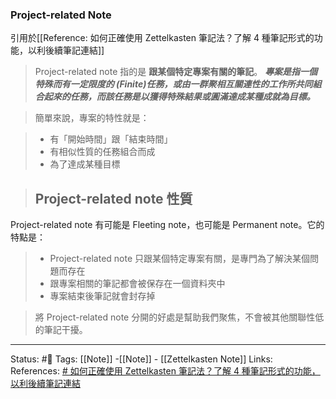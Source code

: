 ### Project-related Note
引用於[[Reference: 如何正確使用 Zettelkasten 筆記法？了解 4 種筆記形式的功能，以利後續筆記連結]]
> Project-related note 指的是 **跟某個特定專案有關的筆記**。
> **_專案是指一個特殊而有一定限度的 (Finite)任務，或由一群聚相互關連性的工作所共同組合起來的任務，而該任務是以獲得特殊結果或圓滿達成某種成就為目標。_**

> 簡單來說，專案的特性就是：

> -   有「開始時間」跟「結束時間」
> -   有相似性質的任務組合而成
> -   為了達成某種目標

> ## Project-related note 性質
Project-related note 有可能是 Fleeting note，也可能是 Permanent note。它的特點是：
>  -  Project-related note 只跟某個特定專案有關，是專門為了解決某個問題而存在
>  -  跟專案相關的筆記都會被保存在一個資料夾中
> - 專案結束後筆記就會封存掉


> 將 Project-related note 分開的好處是幫助我們聚焦，不會被其他關聯性低的筆記干擾。

---
Status: #🌱 
Tags:
[[Note]] -[[Note]] - [[Zettelkasten Note]]
Links: 				
References:
[# 如何正確使用 Zettelkasten 筆記法？了解 4 種筆記形式的功能，以利後續筆記連結](https://medium.com/pm的生產力工具箱/如何正確使用-zettelkasten-筆記法-4ff20303ec3e)